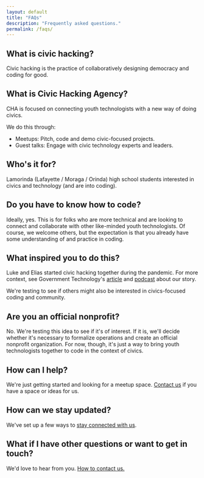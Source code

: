 ```yaml
---
layout: default
title: "FAQs"
description: "Frequently asked questions."
permalink: /faqs/
---
```


## What is civic hacking?

Civic hacking is the practice of collaboratively designing democracy and coding for good.

## What is Civic Hacking Agency?

CHA is focused on connecting youth technologists with a new way of doing civics.

We do this through:

* Meetups: Pitch, code and demo civic-focused projects.
* Guest talks: Engage with civic technology experts and leaders. 

## Who's it for?

Lamorinda (Lafayette / Moraga / Orinda) high school students interested in civics and technology (and are into coding). 

## Do you have to know how to code?

Ideally, yes. This is for folks who are more technical and are looking to connect and collaborate with other like-minded youth technologists. Of course, we welcome others, but the expectation is that you already have some understanding of and practice in coding.

## What inspired you to do this?

Luke and Elias started civic hacking together during the pandemic. For more context, see Government Technology's [article](https://www.govtech.com/civic/a-young-civic-hacker-could-be-the-next-generation-of-gov-tech) and [podcast](https://podcasts.apple.com/us/podcast/the-future-of-civic-hacking-in-context/id1547149248?i=1000618433484) about our story.

We're testing to see if others might also be interested in civics-focused coding and community.

## Are you an official nonprofit?

No. We're testing this idea to see if it's of interest. If it is, we'll decide whether it's necessary to formalize operations and create an official nonprofit organization. For now, though, it's just a way to bring youth technologists together to code in the context of civics.

## How can I help?

We're just getting started and looking for a meetup space. [Contact us](https://doc.civichackingagency.org/contact) if you have a space or ideas for us.

## How can we stay updated?

We've set up a few ways to [stay connected with us](https://docs.civichackingagency.org/connect).

## What if I have other questions or want to get in touch?

We'd love to hear from you. [How to contact us.](https://docs.civichackingagency.org/contact)